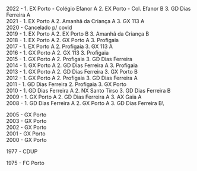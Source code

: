 2022 - 1. EX Porto - Colégio Efanor A 2. EX Porto - Col. Efanor B 3. GD Dias Ferreira A\
2021 - 1. EX Porto A 2. Amanhã da Criança A 3. GX 113 A\
2020 - Cancelado p/ covid\
2019 - 1. EX Porto A 2. EX Porto B 3. Amanhã da Criança B\
2018 - 1. EX Porto A 2. GX Porto A 3. Profigaia\
2017 - 1. EX Porto A 2. Profigaia 3. GX 113 A\
2016 - 1. GX Porto A 2. GX 113 3. Profigaia\
2015 - 1. GX Porto A 2. Profigaia 3. GD Dias Ferreira\
2014 - 1. GX Porto A 2. GD Dias Ferreira A 3. Profigaia\
2013 - 1. GX Porto A 2. GD Dias Ferreira 3. GX Porto B\
2012 - 1. GX Porto A 2. Profigaia 3. GD Dias Ferreira A\
2011 - 1. GD Dias Ferreira 2. Profigaia 3. GX Porto\
2010 - 1. GD Dias Ferreira A 2. NX Santo Tirso 3. GD Dias Ferreira B\
2009 - 1. GX Porto A 2. GD Dias Ferreira A 3. AX Gaia A\
2008 - 1. GD Dias Ferreira A 2. GX Porto A 3. GD Dias Ferreira B\

2005 - GX Porto\
2003 - GX Porto\
2002 - GX Porto\
2001 - GX Porto\
2000 - GX Porto

1977 - CDUP

1975 - FC Porto
